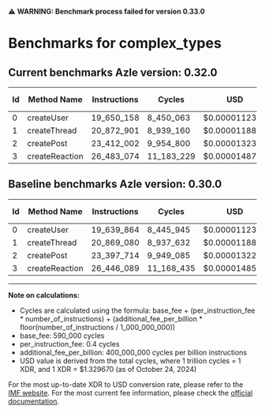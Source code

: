 ⚠️ **WARNING: Benchmark process failed for version 0.33.0**

# Benchmarks for complex_types

## Current benchmarks Azle version: 0.32.0

| Id  | Method Name    | Instructions | Cycles     | USD           | USD/Million Calls | Change                           |
| --- | -------------- | ------------ | ---------- | ------------- | ----------------- | -------------------------------- |
| 0   | createUser     | 19_650_158   | 8_450_063  | $0.0000112358 | $11.23            | <font color="red">+10_294</font> |
| 1   | createThread   | 20_872_901   | 8_939_160  | $0.0000118861 | $11.88            | <font color="red">+3_821</font>  |
| 2   | createPost     | 23_412_002   | 9_954_800  | $0.0000132366 | $13.23            | <font color="red">+14_288</font> |
| 3   | createReaction | 26_483_074   | 11_183_229 | $0.0000148700 | $14.87            | <font color="red">+36_985</font> |

## Baseline benchmarks Azle version: 0.30.0

| Id  | Method Name    | Instructions | Cycles     | USD           | USD/Million Calls |
| --- | -------------- | ------------ | ---------- | ------------- | ----------------- |
| 0   | createUser     | 19_639_864   | 8_445_945  | $0.0000112303 | $11.23            |
| 1   | createThread   | 20_869_080   | 8_937_632  | $0.0000118841 | $11.88            |
| 2   | createPost     | 23_397_714   | 9_949_085  | $0.0000132290 | $13.22            |
| 3   | createReaction | 26_446_089   | 11_168_435 | $0.0000148503 | $14.85            |

---

**Note on calculations:**

- Cycles are calculated using the formula: base_fee + (per_instruction_fee \* number_of_instructions) + (additional_fee_per_billion \* floor(number_of_instructions / 1_000_000_000))
- base_fee: 590_000 cycles
- per_instruction_fee: 0.4 cycles
- additional_fee_per_billion: 400_000_000 cycles per billion instructions
- USD value is derived from the total cycles, where 1 trillion cycles = 1 XDR, and 1 XDR = $1.329670 (as of October 24, 2024)

For the most up-to-date XDR to USD conversion rate, please refer to the [IMF website](https://www.imf.org/external/np/fin/data/rms_sdrv.aspx).
For the most current fee information, please check the [official documentation](https://internetcomputer.org/docs/current/developer-docs/gas-cost#execution).

